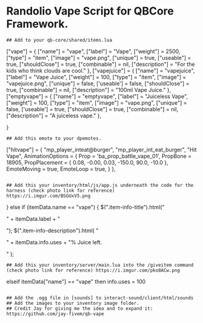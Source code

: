 # Randolio Vape Script for QBCore Framework.

```
## Add to your qb-core/shared/items.lua

```
["vape"] = {
	["name"] = "vape",
	["label"] = "Vape",
	["weight"] = 2500,
	["type"] = "item",
	["image"] = "vape.png",
	["unique"] = true,
	["useable"] = true,
	["shouldClose"] = true,
	["combinable"] = nil,
	["description"] = "For the kids who think clouds are cool."
},
["vapejuice"] = {
    ["name"] = "vapejuice",
    ["label"] = "Vape Juice",
    ["weight"] = 100,
    ["type"] = "item",
    ["image"] = "vapejuice.png",
    ["unique"] = false,
    ['useable'] = false,
    ["shouldClose"] = true,
    ["combinable"] = nil,
    ["description"] = "100ml Vape Juice."
},
["emptyvape"] = {
    ["name"] = "emptyvape",
    ["label"] = "Juiceless Vape",
    ["weight"] = 100,
    ["type"] = "item",
    ["image"] = "vape.png",
    ["unique"] = false,
    ['useable'] = true,
    ["shouldClose"] = true,
    ["combinable"] = nil,
    ["description"] = "A juiceless vape."
},

}

```
## Add this emote to your dpemotes.
```
["hitvape"] = {
    "mp_player_inteat@burger",
    "mp_player_int_eat_burger",
        "Hit Vape",
    AnimationOptions = {
        Prop = 'ba_prop_battle_vape_01',
        PropBone = 18905,
        PropPlacement = {
            0.08, -0.00, 0.03, -150.0, 90.0, -10.0
        },
        EmoteMoving = true,
        EmoteLoop = true,
    }
},
```

## Add this your inventory/html/js/app.js underneath the code for the harness (check photo link for reference) https://i.imgur.com/BSGUxV5.png
```
} else if (itemData.name == "vape") {
    $(".item-info-title").html("<p>" + itemData.label + "</p>");
    $(".item-info-description").html(
        "<p>" + itemData.info.uses + "% Juice left.</p>"
    );
```
## Add this your inventory/server/main.lua into the /giveitem command (check photo link for reference) https://i.imgur.com/pko8ACw.png
```
elseif itemData["name"] == "vape" then
	info.uses = 100
```

## Add the .ogg file in [sounds] to interact-sound/client/html/sounds
## Add the images to your inventory image folder.
## Credit Jay for giving me the idea and to expand it: https://github.com/jay-fivem/qb-vape